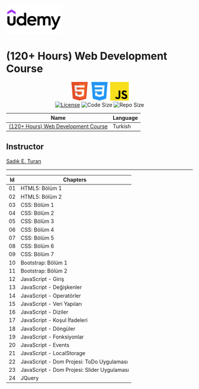 <a href="https://www.udemy.com/">
<img width="150" alt="Udemy" src="https://raw.githubusercontent.com/iamruveyda/img/main/Logo/udemy2_logo.png" >
</a>



# (120+ Hours) Web Development Course

<div align="center">
    <a> <img height="50" title="HTML5" src="https://raw.githubusercontent.com/iamruveyda/img/a9f89176668abc1bcf4d4aa0e22e8370e66b1753/Languages%20and%20Tools/html5.svg"/></a>
    <a> <img height="50" title="CSS" src="https://raw.githubusercontent.com/iamruveyda/img/a9f89176668abc1bcf4d4aa0e22e8370e66b1753/Languages%20and%20Tools/css.svg"/></a>
    <a> <img height="50" title="JavaScript" src="https://raw.githubusercontent.com/iamruveyda/img/c0afbbf42cbb9e931984701107180cbea3d3c062/Languages%20and%20Tools/javascript.svg"/></a>
</div>

<div align="center">
   <a href="https://github.com/iamruveyda/Udemy-WebDevelopment/blob/main/LICENSE"><img alt="License" src="https://img.shields.io/github/license/iamruveyda/Udemy-WebDevelopment"></a>
   <a><img alt="Code Size" src="https://img.shields.io/github/languages/code-size/iamruveyda/Udemy-WebDevelopment"></a>
   <a><img alt="Repo Size" src="https://img.shields.io/github/repo-size/iamruveyda/Udemy-WebDevelopment"></a>
</div>


| Name                                                                                            | Language |
|-------------------------------------------------------------------------------------------------|----------|
| [(120+ Hours) Web Development Course](https://www.udemy.com/course/komple-web-developer-kursu/) | Turkish  |


## Instructor

 [Sadık E. Turan]()

<hr>


| Id | Chapters                                    |
|----|---------------------------------------------|
| 01 | HTML5: Bölüm 1                              |
| 02 | HTML5: Bölüm 2                              |
| 03 | CSS: Bölüm 1                                |
| 04 | CSS: Bölüm 2                                |
| 05 | CSS: Bölüm 3                                |
| 06 | CSS: Bölüm 4                                |
| 07 | CSS: Bölüm 5                                |
| 08 | CSS: Bölüm 6                                |
| 09 | CSS: Bölüm 7                                |
| 10 | Bootstrap: Bölüm 1                          |
| 11 | Bootstrap: Bölüm 2                          |
| 12 | JavaScript - Giriş                          |
| 13 | JavaScript - Değişkenler                    |
| 14 | JavaScript - Operatörler                    |
| 15 | JavaScript - Veri Yapıları                  |
| 16 | JavaScript - Diziler                        |
| 17 | JavaScript - Koşul İfadeleri                |
| 18 | JavaScript - Döngüler                       |
| 19 | JavaScript - Fonksiyonlar                   |
| 20 | JavaScript - Events                         |
| 21 | JavaScript - LocalStorage                   |
| 22 | JavaScript - Dom Projesi: ToDo Uygulaması   |
| 23 | JavaScript - Dom Projesi: Slider Uygulaması |
| 24 | JQuery                                      |









